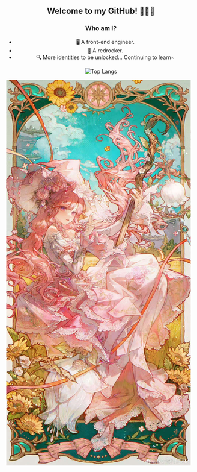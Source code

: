 <div id="title" align=center>

## Welcome to my GitHub! 🥳🥳🥳

### Who am I?

- 🖥 A front-end engineer.
- 🧱 A redrocker.
- 🔍 More identities to be unlocked... Continuing to learn~

![Top Langs](https://github-readme-stats.vercel.app/api/top-langs/?username=Susie0306&layout=compact)

</div>

![暖暖](image/暖暖.jpg)
